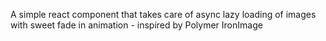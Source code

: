 A simple react component that takes care of async lazy loading of images with sweet fade in animation - inspired by Polymer IronImage
